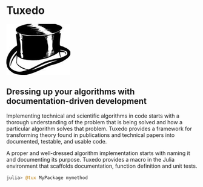 # Tuxedo

![Top Hat](img/tophat.png)

## Dressing up your algorithms with documentation-driven development

Implementing technical and scientific algorithms in code starts with a thorough understanding of the problem
that is being solved and how a particular algorithm solves that problem. Tuxedo provides a framework for
transforming theory found in publications and technical papers into documented, testable, and usable code.

A proper and well-dressed algorithm implementation starts with naming it and documenting its purpose. Tuxedo
provides a macro in the Julia environment that scaffolds documentation, function definition and unit tests.

````julia
julia> @tux MyPackage mymethod
````
